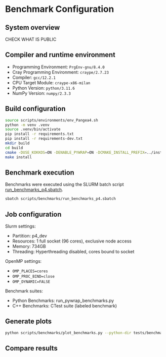 # Benchmark Configuration

## System overview

CHECK WHAT IS PUBLIC


## Compiler and runtime environment

- Programming Environment: `PrgEnv-gnu/8.4.0`
- Cray Programming Environment: `craype/2.7.23`
- Compiler: `gcc/12.2.1`
- CPU Target Module: `craype-x86-milan`
- Python Version: `python/3.11.6`
- NumPy Version: `numpy/2.3.3`

## Build configuration

```bash
source scripts/environments/env_Pangea4.sh
python -m venv .venv
source .venv/bin/activate
pip install -r requirements.txt
pip install -r requirements-dev.txt
mkdir build
cd build
cmake -DUSE_KOKKOS=ON -DENABLE_PYWRAP=ON -DCMAKE_INSTALL_PREFIX=../install  ..
make install
```

## Benchmark execution
Benchmarks were executed using the SLURM batch script [run_benchmarks_p4.sbatch](../../../../../../scripts/benchmarks/run_benchmarks_p4.sbatch).
```bash
sbatch scripts/benchmarks/run_benchmarks_p4.sbatch
```

## Job configuration
Slurm settings:
- Partition: p4_dev
- Resources: 1 full socket (96 cores), exclusive node access
- Memory: 734GB
- Threading: Hyperthreading disabled, cores bound to socket

OpenMP settings:
- `OMP_PLACES=cores`
- `OMP_PROC_BIND=close`
- `OMP_DYNAMIC=FALSE`

Benchmark suites:
- Python Benchmarks: run_pywrap_benchmarks.py
- C++ Benchmarks: CTest suite (labeled benchmark)

## Generate plots

```bash
python scripts/benchmarks/plot_benchmarks.py --python-dir tests/benchmarks/baselines/cpu/amd-epyc-9534_96/gcc_12.2.1/python --cpp-dir tests/benchmarks/baselines/cpu/amd-epyc-9534_96/gcc_12.2.1/cpp
```

## Compare results